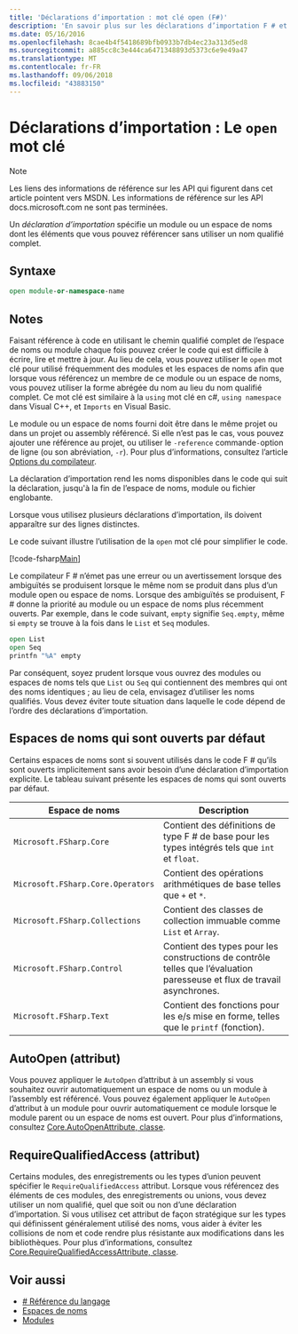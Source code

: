```yaml
---
title: 'Déclarations d’importation : mot clé open (F#)'
description: 'En savoir plus sur les déclarations d’importation F # et comment ils spécifient un module ou un espace de noms dont les éléments que vous pouvez référencer sans utiliser un nom qualifié complet.'
ms.date: 05/16/2016
ms.openlocfilehash: 8cae4b4f5418689bfb0933b7db4ec23a313d5ed8
ms.sourcegitcommit: a885cc8c3e444ca6471348893d5373c6e9e49a47
ms.translationtype: MT
ms.contentlocale: fr-FR
ms.lasthandoff: 09/06/2018
ms.locfileid: "43883150"
---
```

# <a name="import-declarations-the-open-keyword"></a>Déclarations d’importation : Le `open` mot clé

> [!NOTE]
Les liens des informations de référence sur les API qui figurent dans cet article pointent vers MSDN.  Les informations de référence sur les API docs.microsoft.com ne sont pas terminées.

Un *déclaration d’importation* spécifie un module ou un espace de noms dont les éléments que vous pouvez référencer sans utiliser un nom qualifié complet.

## <a name="syntax"></a>Syntaxe

```fsharp
open module-or-namespace-name
```

## <a name="remarks"></a>Notes

Faisant référence à code en utilisant le chemin qualifié complet de l’espace de noms ou module chaque fois pouvez créer le code qui est difficile à écrire, lire et mettre à jour. Au lieu de cela, vous pouvez utiliser le `open` mot clé pour utilisé fréquemment des modules et les espaces de noms afin que lorsque vous référencez un membre de ce module ou un espace de noms, vous pouvez utiliser la forme abrégée du nom au lieu du nom qualifié complet. Ce mot clé est similaire à la `using` mot clé en c#, `using namespace` dans Visual C++, et `Imports` en Visual Basic.

Le module ou un espace de noms fourni doit être dans le même projet ou dans un projet ou assembly référencé. Si elle n’est pas le cas, vous pouvez ajouter une référence au projet, ou utiliser le `-reference` commande`-`option de ligne (ou son abréviation, `-r`). Pour plus d’informations, consultez l’article [Options du compilateur](compiler-options.md).

La déclaration d’importation rend les noms disponibles dans le code qui suit la déclaration, jusqu'à la fin de l’espace de noms, module ou fichier englobante.

Lorsque vous utilisez plusieurs déclarations d’importation, ils doivent apparaître sur des lignes distinctes.

Le code suivant illustre l’utilisation de la `open` mot clé pour simplifier le code.

[!code-fsharp[Main](../../../samples/snippets/fsharp/lang-ref-2/snippet6801.fs)]

Le compilateur F # n’émet pas une erreur ou un avertissement lorsque des ambiguïtés se produisent lorsque le même nom se produit dans plus d’un module open ou espace de noms. Lorsque des ambiguïtés se produisent, F # donne la priorité au module ou un espace de noms plus récemment ouverts. Par exemple, dans le code suivant, `empty` signifie `Seq.empty`, même si `empty` se trouve à la fois dans le `List` et `Seq` modules.

```fsharp
open List
open Seq
printfn "%A" empty
```

Par conséquent, soyez prudent lorsque vous ouvrez des modules ou espaces de noms tels que `List` ou `Seq` qui contiennent des membres qui ont des noms identiques ; au lieu de cela, envisagez d’utiliser les noms qualifiés. Vous devez éviter toute situation dans laquelle le code dépend de l’ordre des déclarations d’importation.

## <a name="namespaces-that-are-open-by-default"></a>Espaces de noms qui sont ouverts par défaut

Certains espaces de noms sont si souvent utilisés dans le code F # qu’ils sont ouverts implicitement sans avoir besoin d’une déclaration d’importation explicite. Le tableau suivant présente les espaces de noms qui sont ouverts par défaut.

|Espace de noms|Description|
|---------|-----------|
|`Microsoft.FSharp.Core`|Contient des définitions de type F # de base pour les types intégrés tels que `int` et `float`.|
|`Microsoft.FSharp.Core.Operators`|Contient des opérations arithmétiques de base telles que `+` et `*`.|
|`Microsoft.FSharp.Collections`|Contient des classes de collection immuable comme `List` et `Array`.|
|`Microsoft.FSharp.Control`|Contient des types pour les constructions de contrôle telles que l’évaluation paresseuse et flux de travail asynchrones.|
|`Microsoft.FSharp.Text`|Contient des fonctions pour les e/s mise en forme, telles que le `printf` (fonction).|

## <a name="autoopen-attribute"></a>AutoOpen (attribut)

Vous pouvez appliquer le `AutoOpen` d’attribut à un assembly si vous souhaitez ouvrir automatiquement un espace de noms ou un module à l’assembly est référencé. Vous pouvez également appliquer le `AutoOpen` d’attribut à un module pour ouvrir automatiquement ce module lorsque le module parent ou un espace de noms est ouvert. Pour plus d’informations, consultez [Core.AutoOpenAttribute, classe](https://msdn.microsoft.com/visualfsharpdocs/conceptual/core.autoopenattribute-class-%5bfsharp%5d).

## <a name="requirequalifiedaccess-attribute"></a>RequireQualifiedAccess (attribut)

Certains modules, des enregistrements ou les types d’union peuvent spécifier le `RequireQualifiedAccess` attribut. Lorsque vous référencez des éléments de ces modules, des enregistrements ou unions, vous devez utiliser un nom qualifié, quel que soit ou non d’une déclaration d’importation. Si vous utilisez cet attribut de façon stratégique sur les types qui définissent généralement utilisé des noms, vous aider à éviter les collisions de nom et code rendre plus résistante aux modifications dans les bibliothèques. Pour plus d’informations, consultez [Core.RequireQualifiedAccessAttribute, classe](https://msdn.microsoft.com/visualfsharpdocs/conceptual/core.requirequalifiedaccessattribute-class-%5Bfsharp%5D).

## <a name="see-also"></a>Voir aussi

- [# Référence du langage](index.md)
- [Espaces de noms](namespaces.md)
- [Modules](modules.md)
